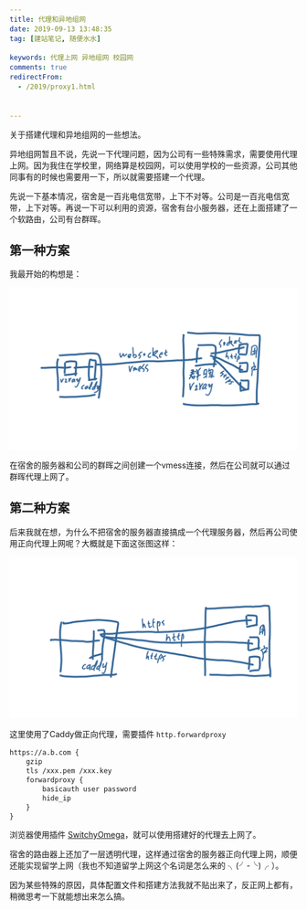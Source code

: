 ```yaml
---
title: 代理和异地组网
date: 2019-09-13 13:48:35
tag: [建站笔记, 随便水水]

keywords: 代理上网 异地组网 校园网
comments: true
redirectFrom:
  - /2019/proxy1.html


---
```


关于搭建代理和异地组网的一些想法。

<!-- more -->

异地组网暂且不说，先说一下代理问题，因为公司有一些特殊需求，需要使用代理上网。因为我住在学校里，网络算是校园网，可以使用学校的一些资源，公司其他同事有的时候也需要用一下，所以就需要搭建一个代理。

先说一下基本情况，宿舍是一百兆电信宽带，上下不对等。公司是一百兆电信宽带，上下对等。再说一下可以利用的资源，宿舍有台小服务器，还在上面搭建了一个软路由，公司有台群晖。

## 第一种方案

我最开始的构想是：

![v2ray通道](./img/20190911141506882_29873.png)


在宿舍的服务器和公司的群晖之间创建一个vmess连接，然后在公司就可以通过群晖代理上网了。

## 第二种方案

后来我就在想，为什么不把宿舍的服务器直接搞成一个代理服务器，然后再公司使用正向代理上网呢？大概就是下面这张图这样：

![https代理](./img/20190911143605977_29640.png)

这里使用了Caddy做正向代理，需要插件 `http.forwardproxy`

```
https://a.b.com {
    gzip
    tls /xxx.pem /xxx.key
    forwardproxy {
        basicauth user password
        hide_ip
    }
}
```

浏览器使用插件 [SwitchyOmega](https://chrome.google.com/webstore/detail/proxy-switchyomega/padekgcemlokbadohgkifijomclgjgif)，就可以使用搭建好的代理去上网了。

宿舍的路由器上还加了一层透明代理，这样通过宿舍的服务器正向代理上网，顺便还能实现留学上网（我也不知道留学上网这个名词是怎么来的 ╮(╯-╰)╭ ）。

因为某些特殊的原因，具体配置文件和搭建方法我就不贴出来了，反正网上都有，稍微思考一下就能想出来怎么搞。